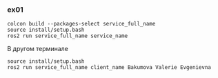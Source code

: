 ### ex01

```
colcon build --packages-select service_full_name
source install/setup.bash
ros2 run service_full_name service_name
```

В другом терминале

```
source install/setup.bash
ros2 run service_full_name client_name Bakumova Valerie Evgenievna
```